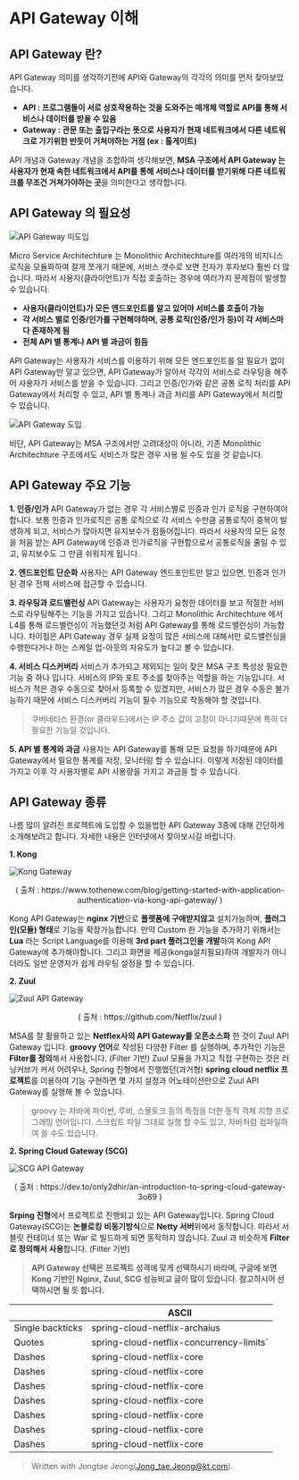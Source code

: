 
# API Gateway 이해
## API Gateway 란?
API Gateway 의미를 생각하기전에 API와 Gateway의 각각의 의미를 먼저 찾아보았습니다.

-  **API : 프로그램들이 서로 상호작용하는 것을 도와주는 매개체 역할로  API를 통해 서비스나 데이터를 받을 수 있음**
- **Gateway : 관문 또는 출입구라는 뜻으로 사용자가 현재 네트워크에서 다른 네트워크로 가기위한 반듯이 거쳐야하는 거점 (ex : 톨게이트)** 

API 개념과 Gateway 개념을 조합하여 생각해보면, **MSA 구조에서 API Gateway 는 사용자가 현재 속한 네트워크에서 API를 통해 서비스나 데이터를 받기위해 다른 네트워크를 무조건 거쳐가야하는 곳**을 의미한다고 생각합니다.    

## API Gateway 의 필요성
![API Gateway 미도입](https://github.com/angel20123/blogtest/blob/master/api_gateway01.png?raw=true)

Micro Service Architechture 는 Monolithic Architechture를 여러개의 비지니스 로직을 모듈화하여 잘게 쪼개기 때문에, 서비스 갯수로 보면 전자가 후자보다 훨씬 더 많습니다.  따라서 사용자(클라이언트)가 직접 호출하는 경우에 여러가지 문제점이 발생할 수 있습니다.

 - **사용자(클라이언트)가 모든 엔드포인트를 알고 있어야 서비스를 호출이 가능**
 - **각 서비스 별로 인증/인가를 구현해야하며, 공통 로직(인증/인가 등)이 각 서비스마다 존재하게 됨**
 - **전체 API 별 통계나 API 별 과금이 힘듬**

API Gateway는 사용자가 서비스를 이용하기 위해 모든 엔드포인트를 알 필요가 없이 API Gateway만 알고 있으면, API Gateway가 알아서 각각의 서비스로 라우팅을 해주어 사용자가 서비스를 받을 수 있습니다. 그리고 인증/인가와 같은 공통 로직 처리를 API Gateway에서 처리할 수 있고, API 별 통계나 과금 처리를 API Gateway에서 처리할 수 있습니다. 

![API Gateway 도입](https://github.com/angel20123/blogtest/blob/master/apt_gateway03.png?raw=true)


비단, API Gateway는 MSA 구조에서만 고려대상이 아니라, 기존 Monolithic Architechture 구조에서도 서비스가 많은 경우 사용 될 수도 있을 것 같습니다.

## API Gateway 주요 기능

**1. 인증/인가**
API Gateway가 없는 경우 각 서비스별로 인증과 인가 로직을 구현하여야 합니다.  보통 인증과 인가로직은 공통 로직으로 각 서비스 수만큼 공통로직이 중복이 발생하게 되고, 서비스가 많아지면 유지보수가 힘들어집니다. 따라서 사용자의 모든 요청을 처음 받는  API Gateway에 인증과 인가로직을 구현함으로서 공통로직을 줄일 수 있고, 유지보수도 그 만큼 쉬워지게 됩니다.

**2. 엔드포인트 단순화**
사용자는 API Gateway 엔드포인트만 알고 있으면, 인증과 인가된 경우 전체 서비스에 접근할 수 있습니다.
 
 **3. 라우팅과 로드밸런싱**
 API Gateway는 사용자가 요청한 데이터를 보고 적절한 서비스로 라우팅해주는 기능을 가지고 있습니다. 그리고 Monolithic Architechture 에서 L4를 통해 로드밸런싱이 가능했던것 처럼 API Gateway를 통해 로드밸런싱이 가능합니다. 차이점은 API Gateway 경우 실제 요청이 많은 서비스에 대해서만 로드밸런싱을 수행한다거나 하는 스케일 업-아웃의 자유도가 높다고 볼 수 있습니다. 
 
**4. 서비스 디스커버리**
서비스가 추가되고 제외되는 일이 잦은 MSA 구조 특성상 필요한 기능 중 하나 입니다. 서비스의 IP와 포트 주소를 찾아주는 역할을 하는 기능입니다. 서비스가 적은 경우 수동으로 찾아서 등록할 수 있겠지만, 서비스가 많은 경우 수동은 불가능하기 때문에 서비스 디스커버리 기능이 필수 기능으로 작동해야 할 것입니다.

> 쿠버네티스 환경(or 클라우드)에서는  IP 주소 값이 고정이 아니기때문에 특히 더 필요한 기능일 것입니다. 

**5. API 별 통계와 과금**
사용자는 API Gateway를 통해 모든 요청을 하기때문에 API Gateway에서 필요한 통계를 저장, 모니터링 할 수 있습니다. 이렇게 저장된 데이터를 가지고 이후 각 사용자별로 API 사용량을 가지고 과금을 할 수 있습니다.


## API Gateway 종류
나름 많이 알려진 프로젝트에 도입할 수 있을법한 API Gateway 3종에 대해 간단하게 소개해보려고 합니다.  자세한 내용은 인터넷에서 찾아보시길 바랍니다.

**1. Kong**

![Kong Gateway](https://github.com/angel20123/blogtest/blob/master/kong2.png?raw=true)
<center> ( 출처 : https://www.tothenew.com/blog/getting-started-with-application-authentication-via-kong-api-gateway/ ) </center>

Kong API Gateway는 **nginx 기반**으로 **플랫폼에 구애받지않고** 설치가능하며, **플러그인(모듈) 형태**로 기능을 확장가능합니다.  만약 Custom 한 기능을 추가하기 위해서는 **Lua** 라는 Script Language를 이용해 **3rd part 플러그인을 개발**하여 Kong API Gateway에 추가해야합니다. 
그리고 화면을 제공(konga설치필요)하여 개발자가 아니더라도 일반 운영자가 쉽게 라우팅 설정을 할 수 있습니다.


**2. Zuul**

![Zuul API Gateway](https://github.com/angel20123/blogtest/blob/master/zuul.png?raw=true)
<center> ( 출처 : https://github.com/Netflix/zuul ) </center>

MSA를 잘 활용하고 있는 **Netflex사의 API Gateway를 오픈소스화** 한 것이 Zuul API Gateway 입니다. **groovy 언어**로 작성된 다양한 Filter 를 실행하며, 추가적인 기능은 **Filter를 정의**해서 사용합니다. (Filter 기반) 
Zuul 모듈을 가지고 직접 구현하는 것은 러닝커브가 커서 어려우나, Spring 진형에서 진행했던(과거형) **spring cloud netflix 프로젝트**를 이용하여 기능 구현하면 몇 가지 설정과 어노테이션만으로 Zuul API Gateway를 실행해 볼 수 있습니다. 

> groovy 는 자바에 파이썬, 루비, 스몰토크 등의 특징을 더한 동적 객체 지향 프로그래밍 언어입니다. 스크립트 파일 그대로 실행 할 수도 있고, 자바처럼 컴파일하여 쓸 수도 있습니다.

**2. Spring Cloud Gateway (SCG)**

![SCG API Gateway](https://github.com/angel20123/blogtest/blob/master/spirngCloudGateway.jpg?raw=true)
<center> ( 출처 : https://dev.to/only2dhir/an-introduction-to-spring-cloud-gateway-3o89 ) </center>

**Srping 진형**에서 프로젝트로 진행되고 있는 API Gateway입니다. Spring Cloud Gateway(SCG)는 **논블로킹** **비동기방식**으로 **Netty 서버**위에서 동작합니다. 따라서 서블릿 컨테이너 또는 War 로 빌드하게 되면 동작하지 않습니다. Zuul 과 비슷하게 **Filter로 정의해서 사용**합니다. (Filter 기반) 

> **API Gateway 선택은 프로젝트 성격에 맞게 선택하시기 바라며, 구글에 보면 Kong 기반인 Nginx, Zuul, SCG 성능비교 글이 많이 있습니다. 참고하시어 선택하시면 될 듯 합니다.**


|                |ASCII                          |
|----------------|-------------------------------|
|Single backticks|spring-cloud-netflix-archaius            |
|Quotes          |spring-cloud-netflix-concurrency-limits`            |
|Dashes          |spring-cloud-netflix-core|
|Dashes          |spring-cloud-netflix-core|
|Dashes          |spring-cloud-netflix-core|
|Dashes          |spring-cloud-netflix-core|
|Dashes          |spring-cloud-netflix-core|
|Dashes          |spring-cloud-netflix-core|
|Dashes          |spring-cloud-netflix-core|


> Written with Jongtae Jeong(Jong_tae.Jeong@kt.com).
<!--stackedit_data:
eyJoaXN0b3J5IjpbLTEyOTYzMDc2NDQsMjcxMzc4NDA2LDU0OD
ExNzMyMywxMDUzOTQzODM4LDEzNjM0OTQ0NSwtNDkzMTc2ODkx
LC0zMjEwMTkzOTIsMTIwNDI5MDM0MiwtNDM5Njc3MzkxLC0xND
YyOTc2NDAsMTA1OTg2NzAxMywtMTc0NjYxMjI4NCw0NzMxNzAw
NDUsLTkxNjEyOTkzNCwxNzg5NTI3MjI3XX0=
-->
